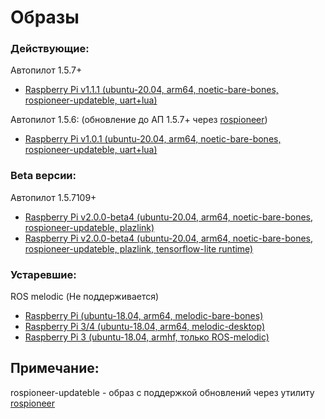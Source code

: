 # Образы
### Действующие:
Автопилот 1.5.7+
* [Raspberry Pi v1.1.1 (ubuntu-20.04, arm64, noetic-bare-bones, rospioneer-updateble, uart+lua)](https://yadi.sk/d/rRS0mBd51MbTXw)

Автопилот 1.5.6: (обновление до АП 1.5.7+ через [rospioneer](https://github.com/IlyaDanilenko/rospioneer))
* [Raspberry Pi v1.0.1 (ubuntu-20.04, arm64, noetic-bare-bones, rospioneer-updateble, uart+lua)](https://drive.google.com/file/d/1ZCdRzikeYzzlsmXlq0V4F32KZ1TiOEi3/view?usp=drivesdk)

### Beta версии:
Автопилот 1.5.7109+
* [Raspberry Pi v2.0.0-beta4 (ubuntu-20.04, arm64, noetic-bare-bones, rospioneer-updateble, plazlink)](https://yadi.sk/d/gDtHWkKSVs4YhA)
* [Raspberry Pi v2.0.0-beta4 (ubuntu-20.04, arm64, noetic-bare-bones, rospioneer-updateble, plazlink, tensorflow-lite runtime)](https://yadi.sk/d/65eUu1_cjdz_Kw)

### Устаревшие:
ROS melodic (Не поддерживается)
* [Raspberry Pi (ubuntu-18.04, arm64, melodic-bare-bones)](https://1drv.ms/u/s!Ao6apD9z3iUVgs0in0hj65Ss8-7OzA?e=dxgbV1)
* [Raspberry Pi 3/4 (ubuntu-18.04, arm64, melodic-desktop)](https://1drv.ms/u/s!Ao6apD9z3iUVgsB236x7g6gwb9xQWQ?e=9sTXpS)
* [Raspberry Pi 3 (ubuntu-18.04, armhf, только ROS-melodic)](https://1drv.ms/u/s!Ao6apD9z3iUVgr8pASps4Rh4TSL9ZA?e=HxTDfK)

## Примечание:
rospioneer-updateble - образ с поддержкой обновлений через утилиту [rospioneer](https://github.com/IlyaDanilenko/rospioneer)
